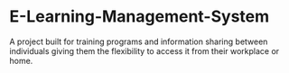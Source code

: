 # E-Learning-Management-System
A project built for training programs and information sharing between individuals giving them the flexibility to access it from their workplace or home.
